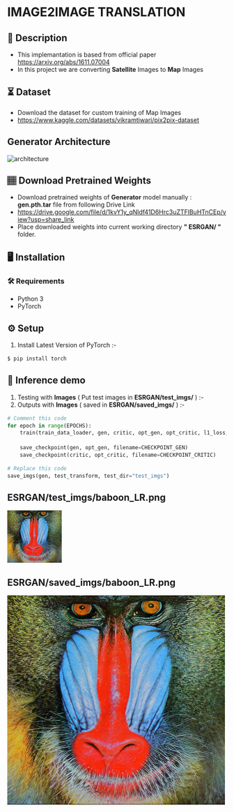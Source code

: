 # IMAGE2IMAGE TRANSLATION
## 📝 Description
- This implemantation is based from official paper https://arxiv.org/abs/1611.07004
- In this project we are converting **Satellite** Images to **Map** Images

## ⏳ Dataset
- Download the dataset for custom training of Map Images
- https://www.kaggle.com/datasets/vikramtiwari/pix2pix-dataset

## Generator Architecture
![architecture](https://learnopencv.com/wp-content/uploads/2021/07/Pix2Pix-employs-a-UNET-Generator-an-encoder-decoder.jpg)

## 🏽‍ Download Pretrained Weights 
- Download pretrained weights of **Generator** model manually : **gen.pth.tar** file from following Drive Link
- https://drive.google.com/file/d/1kvY1y_qNldf41D6Hrc3uZTFlBuHTnCEp/view?usp=share_link
- Place downloaded weights into current working directory **" ESRGAN/ "** folder.

## :desktop_computer:	Installation

### :hammer_and_wrench: Requirements
* Python 3
* PyTorch

## :gear: Setup
1. Install Latest Version of PyTorch :-
```bash
$ pip install torch

```
## 🎯 Inference demo
1. Testing with **Images** ( Put test images in **ESRGAN/test_imgs/** )  :-
2. Outputs with **Images** ( saved in **ESRGAN/saved_imgs/** )  :-

```python
# Comment this code
for epoch in range(EPOCHS):
    train(train_data_loader, gen, critic, opt_gen, opt_critic, l1_loss, vgg_loss, gen_scaler, critic_scaler, epoch)

    save_checkpoint(gen, opt_gen, filename=CHECKPOINT_GEN)
    save_checkpoint(critic, opt_critic, filename=CHECKPOINT_CRITIC)
```

```python
# Replace this code
save_imgs(gen, test_transform, test_dir="test_imgs")
```

## ESRGAN/test_imgs/baboon_LR.png
![test img baboon_LR](https://github.com/ShaikAnsarBasha/ComputerVision/blob/main/ESRGAN/test_imgs/baboon_LR.png)
## ESRGAN/saved_imgs/baboon_LR.png
![test img baboon_LR](https://github.com/ShaikAnsarBasha/ComputerVision/blob/main/ESRGAN/saved_imgs/baboon_LR.png)
